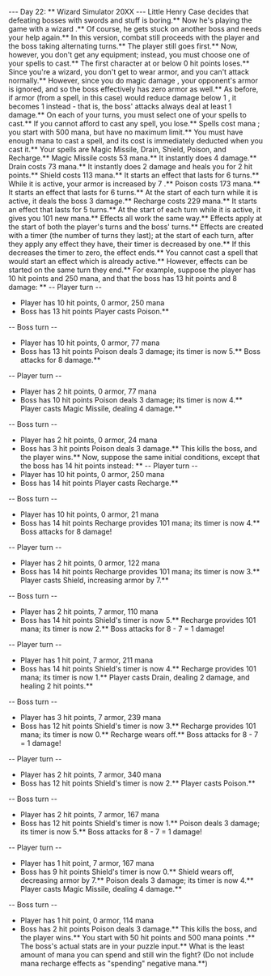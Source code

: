 --- Day 22: ** Wizard Simulator 20XX ---
Little Henry Case decides that defeating bosses with
swords and stuff
is boring.**  Now he's playing the game with a
wizard
.**  Of course, he gets stuck on another boss and needs your help again.**
In this version, combat still proceeds with the player and the boss taking alternating turns.**  The player still goes first.**  Now, however, you don't get any equipment; instead, you must choose one of your spells to cast.**  The first character at or below
0
hit points loses.**
Since you're a wizard, you don't get to wear armor, and you can't attack normally.**  However, since you do
magic damage
, your opponent's armor is ignored, and so the boss effectively has zero armor as well.**  As before, if armor (from a spell, in this case) would reduce damage below
1
, it becomes
1
instead - that is, the boss' attacks always deal at least
1
damage.**
On each of your turns, you must select one of your spells to cast.**  If you cannot afford to cast any spell, you lose.**  Spells cost
mana
; you start with
500
mana, but have no maximum limit.**  You must have enough mana to cast a spell, and its cost is immediately deducted when you cast it.**  Your spells are Magic Missile, Drain, Shield, Poison, and Recharge.**
Magic Missile
costs
53
mana.**  It instantly does
4
damage.**
Drain
costs
73
mana.**  It instantly does
2
damage and heals you for
2
hit points.**
Shield
costs
113
mana.**  It starts an
effect
that lasts for
6
turns.**  While it is active, your armor is increased by
7
.**
Poison
costs
173
mana.**  It starts an
effect
that lasts for
6
turns.**  At the start of each turn while it is active, it deals the boss
3
damage.**
Recharge
costs
229
mana.**  It starts an
effect
that lasts for
5
turns.**  At the start of each turn while it is active, it gives you
101
new mana.**
Effects
all work the same way.**  Effects apply at the start of both the player's turns and the boss' turns.**  Effects are created with a timer (the number of turns they last); at the start of each turn, after they apply any effect they have, their timer is decreased by one.**  If this decreases the timer to zero, the effect ends.**  You cannot cast a spell that would start an effect which is already active.**  However, effects can be started on the same turn they end.**
For example, suppose the player has
10
hit points and
250
mana, and that the boss has
13
hit points and
8
damage: **
-- Player turn --
- Player has 10 hit points, 0 armor, 250 mana
- Boss has 13 hit points
Player casts Poison.**

-- Boss turn --
- Player has 10 hit points, 0 armor, 77 mana
- Boss has 13 hit points
Poison deals 3 damage; its timer is now 5.**
Boss attacks for 8 damage.**

-- Player turn --
- Player has 2 hit points, 0 armor, 77 mana
- Boss has 10 hit points
Poison deals 3 damage; its timer is now 4.**
Player casts Magic Missile, dealing 4 damage.**

-- Boss turn --
- Player has 2 hit points, 0 armor, 24 mana
- Boss has 3 hit points
Poison deals 3 damage.** This kills the boss, and the player wins.**
Now, suppose the same initial conditions, except that the boss has
14
hit points instead: **
-- Player turn --
- Player has 10 hit points, 0 armor, 250 mana
- Boss has 14 hit points
Player casts Recharge.**

-- Boss turn --
- Player has 10 hit points, 0 armor, 21 mana
- Boss has 14 hit points
Recharge provides 101 mana; its timer is now 4.**
Boss attacks for 8 damage!

-- Player turn --
- Player has 2 hit points, 0 armor, 122 mana
- Boss has 14 hit points
Recharge provides 101 mana; its timer is now 3.**
Player casts Shield, increasing armor by 7.**

-- Boss turn --
- Player has 2 hit points, 7 armor, 110 mana
- Boss has 14 hit points
Shield's timer is now 5.**
Recharge provides 101 mana; its timer is now 2.**
Boss attacks for 8 - 7 = 1 damage!

-- Player turn --
- Player has 1 hit point, 7 armor, 211 mana
- Boss has 14 hit points
Shield's timer is now 4.**
Recharge provides 101 mana; its timer is now 1.**
Player casts Drain, dealing 2 damage, and healing 2 hit points.**

-- Boss turn --
- Player has 3 hit points, 7 armor, 239 mana
- Boss has 12 hit points
Shield's timer is now 3.**
Recharge provides 101 mana; its timer is now 0.**
Recharge wears off.**
Boss attacks for 8 - 7 = 1 damage!

-- Player turn --
- Player has 2 hit points, 7 armor, 340 mana
- Boss has 12 hit points
Shield's timer is now 2.**
Player casts Poison.**

-- Boss turn --
- Player has 2 hit points, 7 armor, 167 mana
- Boss has 12 hit points
Shield's timer is now 1.**
Poison deals 3 damage; its timer is now 5.**
Boss attacks for 8 - 7 = 1 damage!

-- Player turn --
- Player has 1 hit point, 7 armor, 167 mana
- Boss has 9 hit points
Shield's timer is now 0.**
Shield wears off, decreasing armor by 7.**
Poison deals 3 damage; its timer is now 4.**
Player casts Magic Missile, dealing 4 damage.**

-- Boss turn --
- Player has 1 hit point, 0 armor, 114 mana
- Boss has 2 hit points
Poison deals 3 damage.** This kills the boss, and the player wins.**
You start with
50 hit points
and
500 mana points
.** The boss's actual stats are in your puzzle input.** What is the
least amount of mana
you can spend and still win the fight?  (Do not include mana recharge effects as "spending" negative mana.**)
